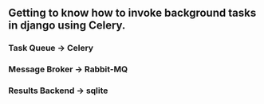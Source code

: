 ## Getting to know how to invoke background tasks in django using Celery.

### Task Queue -> Celery
### Message Broker -> Rabbit-MQ
### Results Backend -> sqlite  
